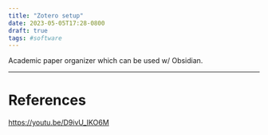 ```yaml
---
title: "Zotero setup"
date: 2023-05-05T17:28-0800
draft: true
tags: #software
---
```


Academic paper organizer which can be used w/ Obsidian.

---
# References
https://youtu.be/D9ivU_IKO6M
